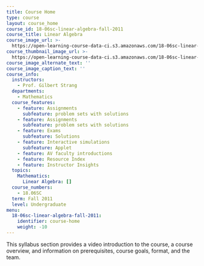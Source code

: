 ```yaml
---
title: Course Home
type: course
layout: course_home
course_id: 18-06sc-linear-algebra-fall-2011
course_title: Linear Algebra
course_image_url: >-
  https://open-learning-course-data-ci.s3.amazonaws.com/18-06sc-linear-algebra-fall-2011/ad862b68e2323331fd3ee944ed704f38_18-06scf11.jpg
course_thumbnail_image_url: >-
  https://open-learning-course-data-ci.s3.amazonaws.com/18-06sc-linear-algebra-fall-2011/ecd40b5c89e03d9483b1a25656487d63_18-06scf11-th.jpg
course_image_alternate_text: ''
course_image_caption_text: ''
course_info:
  instructors:
    - Prof. Gilbert Strang
  departments:
    - Mathematics
  course_features:
    - feature: Assignments
      subfeature: problem sets with solutions
    - feature: Assignments
      subfeature: problem sets with solutions
    - feature: Exams
      subfeature: Solutions
    - feature: Interactive simulations
      subfeature: Applet
    - feature: AV faculty introductions
    - feature: Resource Index
    - feature: Instructor Insights
  topics:
    Mathematics:
      Linear Algebra: []
  course_numbers:
    - 18.06SC
  term: Fall 2011
  level: Undergraduate
menu:
  18-06sc-linear-algebra-fall-2011:
    identifier: course-home
    weight: -10
---
```

This syllabus section provides a video introduction to the course, a course overview, and information on prerequisites, course goals, format, and the team.
